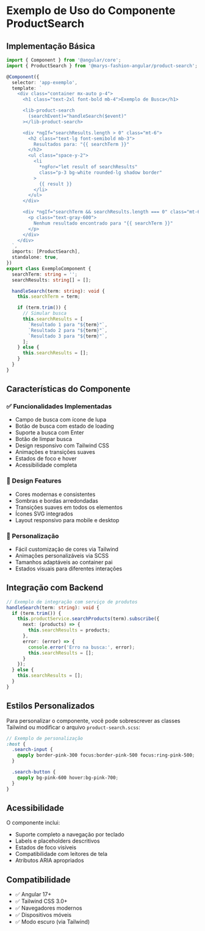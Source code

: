 # Exemplo de Uso do Componente ProductSearch

## Implementação Básica

```typescript
import { Component } from '@angular/core';
import { ProductSearch } from '@marys-fashion-angular/product-search';

@Component({
  selector: 'app-exemplo',
  template: `
    <div class="container mx-auto p-4">
      <h1 class="text-2xl font-bold mb-4">Exemplo de Busca</h1>

      <lib-product-search
        (searchEvent)="handleSearch($event)"
      ></lib-product-search>

      <div *ngIf="searchResults.length > 0" class="mt-6">
        <h2 class="text-lg font-semibold mb-3">
          Resultados para: "{{ searchTerm }}"
        </h2>
        <ul class="space-y-2">
          <li
            *ngFor="let result of searchResults"
            class="p-3 bg-white rounded-lg shadow border"
          >
            {{ result }}
          </li>
        </ul>
      </div>

      <div *ngIf="searchTerm && searchResults.length === 0" class="mt-6">
        <p class="text-gray-600">
          Nenhum resultado encontrado para "{{ searchTerm }}"
        </p>
      </div>
    </div>
  `,
  imports: [ProductSearch],
  standalone: true,
})
export class ExemploComponent {
  searchTerm: string = '';
  searchResults: string[] = [];

  handleSearch(term: string): void {
    this.searchTerm = term;

    if (term.trim()) {
      // Simular busca
      this.searchResults = [
        `Resultado 1 para "${term}"`,
        `Resultado 2 para "${term}"`,
        `Resultado 3 para "${term}"`,
      ];
    } else {
      this.searchResults = [];
    }
  }
}
```

## Características do Componente

### ✅ Funcionalidades Implementadas

- Campo de busca com ícone de lupa
- Botão de busca com estado de loading
- Suporte a busca com Enter
- Botão de limpar busca
- Design responsivo com Tailwind CSS
- Animações e transições suaves
- Estados de foco e hover
- Acessibilidade completa

### 🎨 Design Features

- Cores modernas e consistentes
- Sombras e bordas arredondadas
- Transições suaves em todos os elementos
- Ícones SVG integrados
- Layout responsivo para mobile e desktop

### 🔧 Personalização

- Fácil customização de cores via Tailwind
- Animações personalizáveis via SCSS
- Tamanhos adaptáveis ao container pai
- Estados visuais para diferentes interações

## Integração com Backend

```typescript
// Exemplo de integração com serviço de produtos
handleSearch(term: string): void {
  if (term.trim()) {
    this.productService.searchProducts(term).subscribe({
      next: (products) => {
        this.searchResults = products;
      },
      error: (error) => {
        console.error('Erro na busca:', error);
        this.searchResults = [];
      }
    });
  } else {
    this.searchResults = [];
  }
}
```

## Estilos Personalizados

Para personalizar o componente, você pode sobrescrever as classes Tailwind ou modificar o arquivo `product-search.scss`:

```scss
// Exemplo de personalização
:host {
  .search-input {
    @apply border-pink-300 focus:border-pink-500 focus:ring-pink-500;
  }

  .search-button {
    @apply bg-pink-600 hover:bg-pink-700;
  }
}
```

## Acessibilidade

O componente inclui:

- Suporte completo a navegação por teclado
- Labels e placeholders descritivos
- Estados de foco visíveis
- Compatibilidade com leitores de tela
- Atributos ARIA apropriados

## Compatibilidade

- ✅ Angular 17+
- ✅ Tailwind CSS 3.0+
- ✅ Navegadores modernos
- ✅ Dispositivos móveis
- ✅ Modo escuro (via Tailwind)
